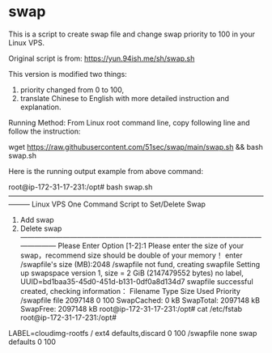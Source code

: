 # swap
This is a script to create swap file and change swap priority to 100 in your Linux VPS.


Original script is from: https://yun.94ish.me/sh/swap.sh

This version is modified two things:
1. priority changed from 0 to 100, 
2. translate Chinese to English with more detailed instruction and explanation. 

Running Method: 
From Linux root command line, copy following line and follow the instruction:

wget https://raw.githubusercontent.com/51sec/swap/main/swap.sh && bash swap.sh


Here is the running output example from above command:


root@ip-172-31-17-231:/opt# bash swap.sh
———————————————————————————————————————
Linux VPS One Command Script to Set/Delete Swap
1. Add swap
2. Delete swap
———————————————————————————————————————
Please Enter Option [1-2]:1
Please enter the size of your swap，recommend size should be double of your memory！
enter /swapfile's size (MB):2048
/swapfile not fund, creating swapfile
Setting up swapspace version 1, size = 2 GiB (2147479552 bytes)
no label, UUID=bd1baa35-45d0-451d-b131-0df0a8d134d7
swapfile successful created, checking information：
Filename                                Type            Size    Used    Priority
/swapfile                               file            2097148 0       100
SwapCached:            0 kB
SwapTotal:       2097148 kB
SwapFree:        2097148 kB
root@ip-172-31-17-231:/opt# cat /etc/fstab
root@ip-172-31-17-231:/opt#

LABEL=cloudimg-rootfs   /        ext4   defaults,discard        0 100
/swapfile none swap defaults 0 100


